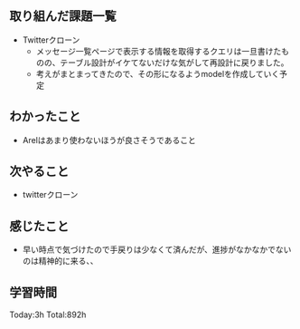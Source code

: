 ## 取り組んだ課題一覧
- Twitterクローン
  - メッセージ一覧ページで表示する情報を取得するクエリは一旦書けたものの、テーブル設計がイケてないだけな気がして再設計に戻りました。
  - 考えがまとまってきたので、その形になるようmodelを作成していく予定

## わかったこと
- Arelはあまり使わないほうが良さそうであること

## 次やること
- twitterクローン　

## 感じたこと
- 早い時点で気づけたので手戻りは少なくて済んだが、進捗がなかなかでないのは精神的に来る、、
  
## 学習時間
Today:3h
Total:892h
